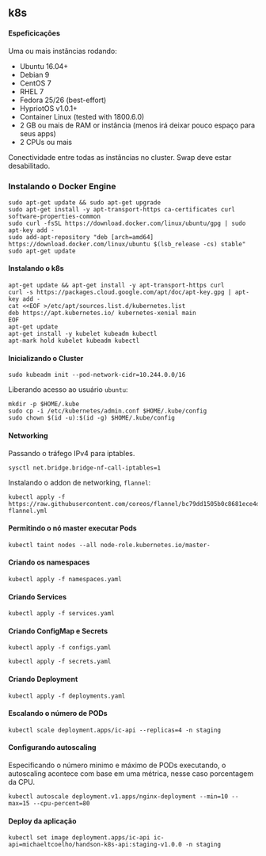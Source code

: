 ## k8s

#### Espeficicações

Uma ou mais instâncias rodando:

- Ubuntu 16.04+
- Debian 9
- CentOS 7
- RHEL 7
- Fedora 25/26 (best-effort)
- HypriotOS v1.0.1+
- Container Linux (tested with 1800.6.0)
- 2 GB ou mais de RAM or instância (menos irá deixar pouco espaço para seus apps)
- 2 CPUs ou mais

Conectividade entre todas as instâncias no cluster. Swap deve estar desabilitado.

### Instalando o Docker Engine

```
sudo apt-get update && sudo apt-get upgrade
sudo apt-get install -y apt-transport-https ca-certificates curl software-properties-common
sudo curl -fsSL https://download.docker.com/linux/ubuntu/gpg | sudo apt-key add -
sudo add-apt-repository "deb [arch=amd64] https://download.docker.com/linux/ubuntu $(lsb_release -cs) stable"
sudo apt-get update
```

#### Instalando o k8s

```
apt-get update && apt-get install -y apt-transport-https curl
curl -s https://packages.cloud.google.com/apt/doc/apt-key.gpg | apt-key add -
cat <<EOF >/etc/apt/sources.list.d/kubernetes.list
deb https://apt.kubernetes.io/ kubernetes-xenial main
EOF
apt-get update
apt-get install -y kubelet kubeadm kubectl
apt-mark hold kubelet kubeadm kubectl
```

#### Inicializando o Cluster

```
sudo kubeadm init --pod-network-cidr=10.244.0.0/16
```

Liberando acesso ao usuário `ubuntu`:

```
mkdir -p $HOME/.kube
sudo cp -i /etc/kubernetes/admin.conf $HOME/.kube/config
sudo chown $(id -u):$(id -g) $HOME/.kube/config
```

#### Networking

Passando o tráfego IPv4 para iptables.

```
sysctl net.bridge.bridge-nf-call-iptables=1
```

Instalando o addon de networking, `flannel`:

```
kubectl apply -f https://raw.githubusercontent.com/coreos/flannel/bc79dd1505b0c8681ece4de4c0d86c5cd2643275/Documentation/kube-flannel.yml
```

#### Permitindo o nó master executar Pods

```
kubectl taint nodes --all node-role.kubernetes.io/master-
```

#### Criando os namespaces

```
kubectl apply -f namespaces.yaml
```

#### Criando Services

```
kubectl apply -f services.yaml
```

#### Criando ConfigMap e Secrets

```
kubectl apply -f configs.yaml
```

```
kubectl apply -f secrets.yaml
```

#### Criando Deployment

```
kubectl apply -f deployments.yaml
```

#### Escalando o número de PODs

```
kubectl scale deployment.apps/ic-api --replicas=4 -n staging
```

#### Configurando autoscaling

Especificando o número minimo e máximo de PODs executando, o autoscaling acontece
com base em uma métrica, nesse caso porcentagem da CPU.

```
kubectl autoscale deployment.v1.apps/nginx-deployment --min=10 --max=15 --cpu-percent=80
```

#### Deploy da aplicação

```
kubectl set image deployment.apps/ic-api ic-api=michaeltcoelho/handson-k8s-api:staging-v1.0.0 -n staging
```

